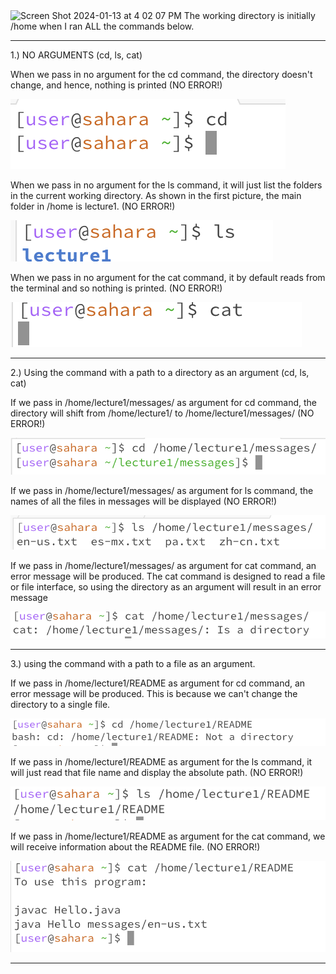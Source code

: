 
<img width="222" alt="Screen Shot 2024-01-13 at 4 02 07 PM" src="https://github.com/mathcsnerd/cse15l-lab-reports/assets/153144074/fe3d9957-b7af-4ef8-a056-1a56eb9a24bc">
The working directory is initially /home when I ran ALL the commands below.

------------------------------------------------------------------------------------------------------------------------------------------------------------------------------------------------------------------

1.) NO ARGUMENTS (cd, ls, cat)

When we pass in no argument for the cd command, the directory doesn't change, and hence, nothing is printed (NO ERROR!)

![Image](cd_blankargs)


When we pass in no argument for the ls command, it will just list the folders in the current working directory. As shown in the first picture, the main folder in /home is lecture1. (NO ERROR!)

![Image](ls_blankargs)


When we pass in no argument for the cat command, it by default reads from the terminal and so nothing is printed. (NO ERROR!)

![Image](cat_blankargs)

----------------------------------------------------------------------------------------------------------------------------------------------------------------------------------------------------

2.) Using the command with a path to a directory as an argument (cd, ls, cat)

   If we pass in /home/lecture1/messages/ as argument for cd command, the directory will shift from /home/lecture1/ to /home/lecture1/messages/ (NO ERROR!)

![Image](cd_DirectoryArgs)

  
  If we pass in /home/lecture1/messages/ as argument for ls command, the names of all the files in messages will be displayed (NO ERROR!)
  
![Image](ls_DirectoryArgs)


  If we pass in /home/lecture1/messages/ as argument for cat command, an error message will be produced. The cat command is designed to read a file or file interface, so using the directory as an argument will result in an error message

![Image](cat_DirectoryArgs)


----------------------------------------------------------------------------------------------------------------------------------------------------------------------------------------------------

3.) using the command with a path to a file as an argument.

   If we pass in /home/lecture1/README as argument for cd command, an error message will be produced. This is because we can't change the directory to a single file. 

   
![Image](cd_fileArgs)


   If we pass in /home/lecture1/README as argument for the ls command, it will just read that file name and display the absolute path. (NO ERROR!)

![Image](ls_fileArgs)
  

  If we pass in /home/lecture1/README as argument for the cat command, we will receive information about the README file. (NO ERROR!)

![Image](cat_fileArgs)




----------------------------------------------------------------------------------------------------------------------------------------------------------------------------------------------------
